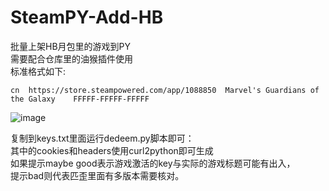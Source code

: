 ﻿# SteamPY-Add-HB
批量上架HB月包里的游戏到PY<br>
需要配合仓库里的油猴插件使用<br>
标准格式如下:
```
cn 	https://store.steampowered.com/app/1088850	Marvel's Guardians of the Galaxy	FFFFF-FFFFF-FFFFF
```
![image](https://github.com/user-attachments/assets/546f2b27-e301-4ea0-ba24-2bbaaea0ab55)

复制到keys.txt里面运行dedeem.py脚本即可：<br>
其中的cookies和headers使用curl2python即可生成<br>
如果提示maybe good表示游戏激活的key与实际的游戏标题可能有出入，<br>
提示bad则代表匹歪里面有多版本需要核对。<br>
